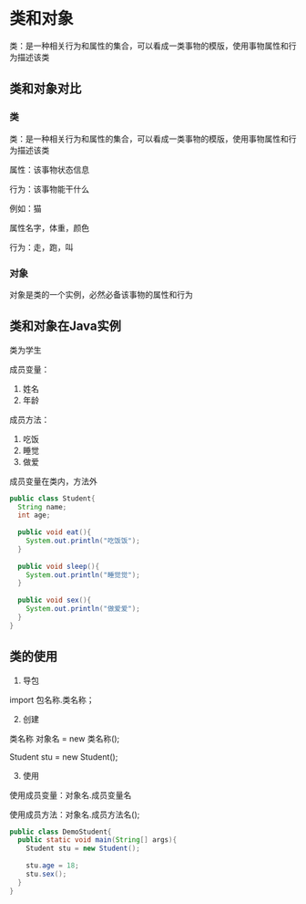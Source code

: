 # 类和对象

类：是一种相关行为和属性的集合，可以看成一类事物的模版，使用事物属性和行为描述该类

<!-- more -->

## 类和对象对比

### 类

类：是一种相关行为和属性的集合，可以看成一类事物的模版，使用事物属性和行为描述该类

属性：该事物状态信息

行为：该事物能干什么

例如：猫

属性名字，体重，颜色

行为：走，跑，叫

### 对象

对象是类的一个实例，必然必备该事物的属性和行为

## 类和对象在Java实例

类为学生

成员变量：

1. 姓名
2. 年龄

成员方法：

1. 吃饭
2. 睡觉
3. 做爱

成员变量在类内，方法外

```java
public class Student{
  String name;
  int age;
  
  public void eat(){
    System.out.println("吃饭饭");
  }
  
  public void sleep(){
    System.out.println("睡觉觉");
  }
  
  public void sex(){
    System.out.println("做爱爱");
  }
}
```

## 类的使用

1. 导包

import 包名称.类名称；

2. 创建

类名称 对象名 = new 类名称();

Student stu = new Student();

3. 使用

使用成员变量：对象名.成员变量名

使用成员方法：对象名.成员方法名();

```java
public class DemoStudent{
  public static void main(String[] args){
    Student stu = new Student();
    
    stu.age = 18;
    stu.sex();
  }
}
```


